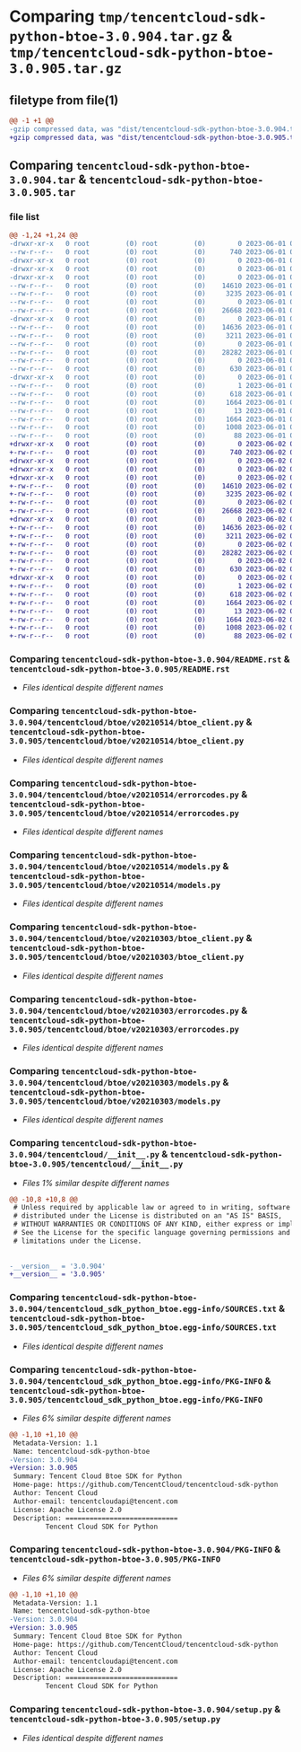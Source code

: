 # Comparing `tmp/tencentcloud-sdk-python-btoe-3.0.904.tar.gz` & `tmp/tencentcloud-sdk-python-btoe-3.0.905.tar.gz`

## filetype from file(1)

```diff
@@ -1 +1 @@
-gzip compressed data, was "dist/tencentcloud-sdk-python-btoe-3.0.904.tar", last modified: Thu Jun  1 02:27:50 2023, max compression
+gzip compressed data, was "dist/tencentcloud-sdk-python-btoe-3.0.905.tar", last modified: Fri Jun  2 00:21:53 2023, max compression
```

## Comparing `tencentcloud-sdk-python-btoe-3.0.904.tar` & `tencentcloud-sdk-python-btoe-3.0.905.tar`

### file list

```diff
@@ -1,24 +1,24 @@
-drwxr-xr-x   0 root         (0) root         (0)        0 2023-06-01 02:27:50.000000 tencentcloud-sdk-python-btoe-3.0.904/
--rw-r--r--   0 root         (0) root         (0)      740 2023-06-01 02:27:50.000000 tencentcloud-sdk-python-btoe-3.0.904/README.rst
-drwxr-xr-x   0 root         (0) root         (0)        0 2023-06-01 02:27:50.000000 tencentcloud-sdk-python-btoe-3.0.904/tencentcloud/
-drwxr-xr-x   0 root         (0) root         (0)        0 2023-06-01 02:27:50.000000 tencentcloud-sdk-python-btoe-3.0.904/tencentcloud/btoe/
-drwxr-xr-x   0 root         (0) root         (0)        0 2023-06-01 02:27:50.000000 tencentcloud-sdk-python-btoe-3.0.904/tencentcloud/btoe/v20210514/
--rw-r--r--   0 root         (0) root         (0)    14610 2023-06-01 02:27:50.000000 tencentcloud-sdk-python-btoe-3.0.904/tencentcloud/btoe/v20210514/btoe_client.py
--rw-r--r--   0 root         (0) root         (0)     3235 2023-06-01 02:27:50.000000 tencentcloud-sdk-python-btoe-3.0.904/tencentcloud/btoe/v20210514/errorcodes.py
--rw-r--r--   0 root         (0) root         (0)        0 2023-06-01 02:27:50.000000 tencentcloud-sdk-python-btoe-3.0.904/tencentcloud/btoe/v20210514/__init__.py
--rw-r--r--   0 root         (0) root         (0)    26668 2023-06-01 02:27:50.000000 tencentcloud-sdk-python-btoe-3.0.904/tencentcloud/btoe/v20210514/models.py
-drwxr-xr-x   0 root         (0) root         (0)        0 2023-06-01 02:27:50.000000 tencentcloud-sdk-python-btoe-3.0.904/tencentcloud/btoe/v20210303/
--rw-r--r--   0 root         (0) root         (0)    14636 2023-06-01 02:27:50.000000 tencentcloud-sdk-python-btoe-3.0.904/tencentcloud/btoe/v20210303/btoe_client.py
--rw-r--r--   0 root         (0) root         (0)     3211 2023-06-01 02:27:50.000000 tencentcloud-sdk-python-btoe-3.0.904/tencentcloud/btoe/v20210303/errorcodes.py
--rw-r--r--   0 root         (0) root         (0)        0 2023-06-01 02:27:50.000000 tencentcloud-sdk-python-btoe-3.0.904/tencentcloud/btoe/v20210303/__init__.py
--rw-r--r--   0 root         (0) root         (0)    28282 2023-06-01 02:27:50.000000 tencentcloud-sdk-python-btoe-3.0.904/tencentcloud/btoe/v20210303/models.py
--rw-r--r--   0 root         (0) root         (0)        0 2023-06-01 02:27:50.000000 tencentcloud-sdk-python-btoe-3.0.904/tencentcloud/btoe/__init__.py
--rw-r--r--   0 root         (0) root         (0)      630 2023-06-01 02:27:50.000000 tencentcloud-sdk-python-btoe-3.0.904/tencentcloud/__init__.py
-drwxr-xr-x   0 root         (0) root         (0)        0 2023-06-01 02:27:50.000000 tencentcloud-sdk-python-btoe-3.0.904/tencentcloud_sdk_python_btoe.egg-info/
--rw-r--r--   0 root         (0) root         (0)        1 2023-06-01 02:27:50.000000 tencentcloud-sdk-python-btoe-3.0.904/tencentcloud_sdk_python_btoe.egg-info/dependency_links.txt
--rw-r--r--   0 root         (0) root         (0)      618 2023-06-01 02:27:50.000000 tencentcloud-sdk-python-btoe-3.0.904/tencentcloud_sdk_python_btoe.egg-info/SOURCES.txt
--rw-r--r--   0 root         (0) root         (0)     1664 2023-06-01 02:27:50.000000 tencentcloud-sdk-python-btoe-3.0.904/tencentcloud_sdk_python_btoe.egg-info/PKG-INFO
--rw-r--r--   0 root         (0) root         (0)       13 2023-06-01 02:27:50.000000 tencentcloud-sdk-python-btoe-3.0.904/tencentcloud_sdk_python_btoe.egg-info/top_level.txt
--rw-r--r--   0 root         (0) root         (0)     1664 2023-06-01 02:27:50.000000 tencentcloud-sdk-python-btoe-3.0.904/PKG-INFO
--rw-r--r--   0 root         (0) root         (0)     1008 2023-06-01 02:27:50.000000 tencentcloud-sdk-python-btoe-3.0.904/setup.py
--rw-r--r--   0 root         (0) root         (0)       88 2023-06-01 02:27:50.000000 tencentcloud-sdk-python-btoe-3.0.904/setup.cfg
+drwxr-xr-x   0 root         (0) root         (0)        0 2023-06-02 00:21:53.000000 tencentcloud-sdk-python-btoe-3.0.905/
+-rw-r--r--   0 root         (0) root         (0)      740 2023-06-02 00:21:53.000000 tencentcloud-sdk-python-btoe-3.0.905/README.rst
+drwxr-xr-x   0 root         (0) root         (0)        0 2023-06-02 00:21:53.000000 tencentcloud-sdk-python-btoe-3.0.905/tencentcloud/
+drwxr-xr-x   0 root         (0) root         (0)        0 2023-06-02 00:21:53.000000 tencentcloud-sdk-python-btoe-3.0.905/tencentcloud/btoe/
+drwxr-xr-x   0 root         (0) root         (0)        0 2023-06-02 00:21:53.000000 tencentcloud-sdk-python-btoe-3.0.905/tencentcloud/btoe/v20210514/
+-rw-r--r--   0 root         (0) root         (0)    14610 2023-06-02 00:21:53.000000 tencentcloud-sdk-python-btoe-3.0.905/tencentcloud/btoe/v20210514/btoe_client.py
+-rw-r--r--   0 root         (0) root         (0)     3235 2023-06-02 00:21:53.000000 tencentcloud-sdk-python-btoe-3.0.905/tencentcloud/btoe/v20210514/errorcodes.py
+-rw-r--r--   0 root         (0) root         (0)        0 2023-06-02 00:21:53.000000 tencentcloud-sdk-python-btoe-3.0.905/tencentcloud/btoe/v20210514/__init__.py
+-rw-r--r--   0 root         (0) root         (0)    26668 2023-06-02 00:21:53.000000 tencentcloud-sdk-python-btoe-3.0.905/tencentcloud/btoe/v20210514/models.py
+drwxr-xr-x   0 root         (0) root         (0)        0 2023-06-02 00:21:53.000000 tencentcloud-sdk-python-btoe-3.0.905/tencentcloud/btoe/v20210303/
+-rw-r--r--   0 root         (0) root         (0)    14636 2023-06-02 00:21:53.000000 tencentcloud-sdk-python-btoe-3.0.905/tencentcloud/btoe/v20210303/btoe_client.py
+-rw-r--r--   0 root         (0) root         (0)     3211 2023-06-02 00:21:53.000000 tencentcloud-sdk-python-btoe-3.0.905/tencentcloud/btoe/v20210303/errorcodes.py
+-rw-r--r--   0 root         (0) root         (0)        0 2023-06-02 00:21:53.000000 tencentcloud-sdk-python-btoe-3.0.905/tencentcloud/btoe/v20210303/__init__.py
+-rw-r--r--   0 root         (0) root         (0)    28282 2023-06-02 00:21:53.000000 tencentcloud-sdk-python-btoe-3.0.905/tencentcloud/btoe/v20210303/models.py
+-rw-r--r--   0 root         (0) root         (0)        0 2023-06-02 00:21:53.000000 tencentcloud-sdk-python-btoe-3.0.905/tencentcloud/btoe/__init__.py
+-rw-r--r--   0 root         (0) root         (0)      630 2023-06-02 00:21:53.000000 tencentcloud-sdk-python-btoe-3.0.905/tencentcloud/__init__.py
+drwxr-xr-x   0 root         (0) root         (0)        0 2023-06-02 00:21:53.000000 tencentcloud-sdk-python-btoe-3.0.905/tencentcloud_sdk_python_btoe.egg-info/
+-rw-r--r--   0 root         (0) root         (0)        1 2023-06-02 00:21:53.000000 tencentcloud-sdk-python-btoe-3.0.905/tencentcloud_sdk_python_btoe.egg-info/dependency_links.txt
+-rw-r--r--   0 root         (0) root         (0)      618 2023-06-02 00:21:53.000000 tencentcloud-sdk-python-btoe-3.0.905/tencentcloud_sdk_python_btoe.egg-info/SOURCES.txt
+-rw-r--r--   0 root         (0) root         (0)     1664 2023-06-02 00:21:53.000000 tencentcloud-sdk-python-btoe-3.0.905/tencentcloud_sdk_python_btoe.egg-info/PKG-INFO
+-rw-r--r--   0 root         (0) root         (0)       13 2023-06-02 00:21:53.000000 tencentcloud-sdk-python-btoe-3.0.905/tencentcloud_sdk_python_btoe.egg-info/top_level.txt
+-rw-r--r--   0 root         (0) root         (0)     1664 2023-06-02 00:21:53.000000 tencentcloud-sdk-python-btoe-3.0.905/PKG-INFO
+-rw-r--r--   0 root         (0) root         (0)     1008 2023-06-02 00:21:53.000000 tencentcloud-sdk-python-btoe-3.0.905/setup.py
+-rw-r--r--   0 root         (0) root         (0)       88 2023-06-02 00:21:53.000000 tencentcloud-sdk-python-btoe-3.0.905/setup.cfg
```

### Comparing `tencentcloud-sdk-python-btoe-3.0.904/README.rst` & `tencentcloud-sdk-python-btoe-3.0.905/README.rst`

 * *Files identical despite different names*

### Comparing `tencentcloud-sdk-python-btoe-3.0.904/tencentcloud/btoe/v20210514/btoe_client.py` & `tencentcloud-sdk-python-btoe-3.0.905/tencentcloud/btoe/v20210514/btoe_client.py`

 * *Files identical despite different names*

### Comparing `tencentcloud-sdk-python-btoe-3.0.904/tencentcloud/btoe/v20210514/errorcodes.py` & `tencentcloud-sdk-python-btoe-3.0.905/tencentcloud/btoe/v20210514/errorcodes.py`

 * *Files identical despite different names*

### Comparing `tencentcloud-sdk-python-btoe-3.0.904/tencentcloud/btoe/v20210514/models.py` & `tencentcloud-sdk-python-btoe-3.0.905/tencentcloud/btoe/v20210514/models.py`

 * *Files identical despite different names*

### Comparing `tencentcloud-sdk-python-btoe-3.0.904/tencentcloud/btoe/v20210303/btoe_client.py` & `tencentcloud-sdk-python-btoe-3.0.905/tencentcloud/btoe/v20210303/btoe_client.py`

 * *Files identical despite different names*

### Comparing `tencentcloud-sdk-python-btoe-3.0.904/tencentcloud/btoe/v20210303/errorcodes.py` & `tencentcloud-sdk-python-btoe-3.0.905/tencentcloud/btoe/v20210303/errorcodes.py`

 * *Files identical despite different names*

### Comparing `tencentcloud-sdk-python-btoe-3.0.904/tencentcloud/btoe/v20210303/models.py` & `tencentcloud-sdk-python-btoe-3.0.905/tencentcloud/btoe/v20210303/models.py`

 * *Files identical despite different names*

### Comparing `tencentcloud-sdk-python-btoe-3.0.904/tencentcloud/__init__.py` & `tencentcloud-sdk-python-btoe-3.0.905/tencentcloud/__init__.py`

 * *Files 1% similar despite different names*

```diff
@@ -10,8 +10,8 @@
 # Unless required by applicable law or agreed to in writing, software
 # distributed under the License is distributed on an "AS IS" BASIS,
 # WITHOUT WARRANTIES OR CONDITIONS OF ANY KIND, either express or implied.
 # See the License for the specific language governing permissions and
 # limitations under the License.
 
 
-__version__ = '3.0.904'
+__version__ = '3.0.905'
```

### Comparing `tencentcloud-sdk-python-btoe-3.0.904/tencentcloud_sdk_python_btoe.egg-info/SOURCES.txt` & `tencentcloud-sdk-python-btoe-3.0.905/tencentcloud_sdk_python_btoe.egg-info/SOURCES.txt`

 * *Files identical despite different names*

### Comparing `tencentcloud-sdk-python-btoe-3.0.904/tencentcloud_sdk_python_btoe.egg-info/PKG-INFO` & `tencentcloud-sdk-python-btoe-3.0.905/tencentcloud_sdk_python_btoe.egg-info/PKG-INFO`

 * *Files 6% similar despite different names*

```diff
@@ -1,10 +1,10 @@
 Metadata-Version: 1.1
 Name: tencentcloud-sdk-python-btoe
-Version: 3.0.904
+Version: 3.0.905
 Summary: Tencent Cloud Btoe SDK for Python
 Home-page: https://github.com/TencentCloud/tencentcloud-sdk-python
 Author: Tencent Cloud
 Author-email: tencentcloudapi@tencent.com
 License: Apache License 2.0
 Description: ============================
         Tencent Cloud SDK for Python
```

### Comparing `tencentcloud-sdk-python-btoe-3.0.904/PKG-INFO` & `tencentcloud-sdk-python-btoe-3.0.905/PKG-INFO`

 * *Files 6% similar despite different names*

```diff
@@ -1,10 +1,10 @@
 Metadata-Version: 1.1
 Name: tencentcloud-sdk-python-btoe
-Version: 3.0.904
+Version: 3.0.905
 Summary: Tencent Cloud Btoe SDK for Python
 Home-page: https://github.com/TencentCloud/tencentcloud-sdk-python
 Author: Tencent Cloud
 Author-email: tencentcloudapi@tencent.com
 License: Apache License 2.0
 Description: ============================
         Tencent Cloud SDK for Python
```

### Comparing `tencentcloud-sdk-python-btoe-3.0.904/setup.py` & `tencentcloud-sdk-python-btoe-3.0.905/setup.py`

 * *Files identical despite different names*

